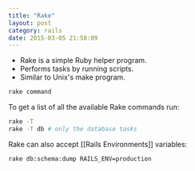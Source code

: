 ```yaml
---
title: "Rake" 
layout: post
category: rails
date: 2015-03-05 21:58:09 
---
```


- Rake is a simple Ruby helper program.
- Performs tasks by running scripts.
- Similar  to Unix's make program.

```bash
rake command
```

To get a list of all the available Rake commands run:

```bash
rake -T
rake -T db # only the database tasks
```

Rake can also accept [[Rails Environments]] variables:

```bash
rake db:schema:dump RAILS_ENV=production
```